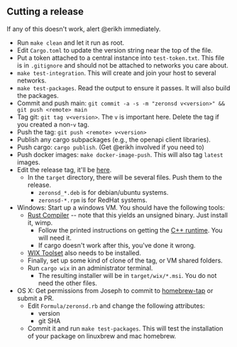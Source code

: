 ## Cutting a release

If any of this doesn't work, alert @erikh immediately.

- Run `make clean` and let it run as root.
- Edit `Cargo.toml` to update the version string near the top of the file.
- Put a token attached to a central instance into `test-token.txt`. This file is in `.gitignore` and should not be attached to networks you care about.
- `make test-integration`. This will create and join your host to several networks.
- `make test-packages`. Read the output to ensure it passes. It will also build the packages.
- Commit and push main: `git commit -a -s -m "zeronsd v<version>" && git push <remote> main`
- Tag git: `git tag v<version>`. The `v` is important here. Delete the tag if you created a non-`v` tag.
- Push the tag: `git push <remote> v<version>`
- Publish any cargo subpackages (e.g., the openapi client libraries).
- Push cargo: `cargo publish`. (Get @erikh involved if you need to)
- Push docker images: `make docker-image-push`. This will also tag `latest` images.
- Edit the release tag, it'll be [here](https://github.com/zerotier/zeronsd/releases).
  - In the `target` directory, there will be several files. Push them to the release.
    - `zeronsd_*.deb` is for debian/ubuntu systems.
    - `zeronsd-*.rpm` is for RedHat systems.
- Windows: Start up a windows VM. You should have the following tools:
  - [Rust Compiler](https://rustup.rs) -- note that this yields an unsigned binary. Just install it, wimp.
    - Follow the printed instructions on getting the [C++ runtime](https://visualstudio.microsoft.com/visual-cpp-build-tools/). You will need it.
    - If cargo doesn't work after this, you've done it wrong.
  - [WIX Toolset](https://github.com/wixtoolset/wix3/releases/tag/wix3112rtm) also needs to be installed.
  - Finally, set up some kind of clone of the tag, or VM shared folders.
  - Run `cargo wix` in an administrator terminal.
    - The resulting installer will be in `target/wix/*.msi`. You do not need the other files.
- OS X: Get permissions from Joseph to commit to [homebrew-tap](https://github.com/zerotier/homebrew-tap) or submit a PR.
  - Edit `Formula/zeronsd.rb` and change the following attributes:
    - version
    - git SHA
  - Commit it and run `make test-packages`. This will test the installation of your package on linuxbrew and mac homebrew.
